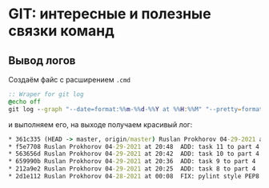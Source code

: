 # GIT: интересные и полезные связки команд

## Вывод логов

Создаём файс с расширением `.cmd`
```cmd
:: Wraper for git log 
@echo off
git log --graph "--date=format:%%m-%%d-%%Y at %%H:%%M" "--pretty=format:%%C(auto)%%h%%d %%C(bold blue)%%an %%Cgreen%%ad  %%Creset%%s" %*
```
и выполняем его, на выходе получаем красивый лог:
```cmd
* 361c335 (HEAD -> master, origin/master) Ruslan Prokhorov 04-29-2021 at 21:44  ADD: task 12 to part 4
* f5e7708 Ruslan Prokhorov 04-29-2021 at 20:48  ADD: task 11 to part 4
* 563656d Ruslan Prokhorov 04-29-2021 at 20:42  ADD: task 10 to part 4
* 659990b Ruslan Prokhorov 04-29-2021 at 20:36  ADD: task 9 to part 4
* 212a9e2 Ruslan Prokhorov 04-29-2021 at 20:25  ADD: task 8 to part 4
* 2d1e112 Ruslan Prokhorov 04-28-2021 at 00:08  FIX: pylint style PEP8
```

